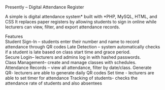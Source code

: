  Presently – Digital Attendance Register  

A simple is digital attendance system* built with *PHP, MySQL, HTML, and CSS
It replaces paper registers by allowing students to sign in online while lecturers can view, filter, and export attendance records.  

 Features  
   Student Sign-In – students enter their number and name to record attendance through QR codes
   Late Detection – system automatically checks if a student is late based on class start time and grace period.  
   Secure Login– lecturers and admins log in with hashed passwords.  
   Class Management– create and manage classes with schedules.  
   Attendance Records – view all attendance, filter by date/class.
   Generate QR- lecturers are able to generate daily QR codes
   Set time - lecturers are able to set timer for attendance
   Tracking of students- checks the attendance rate of students and also absentees
